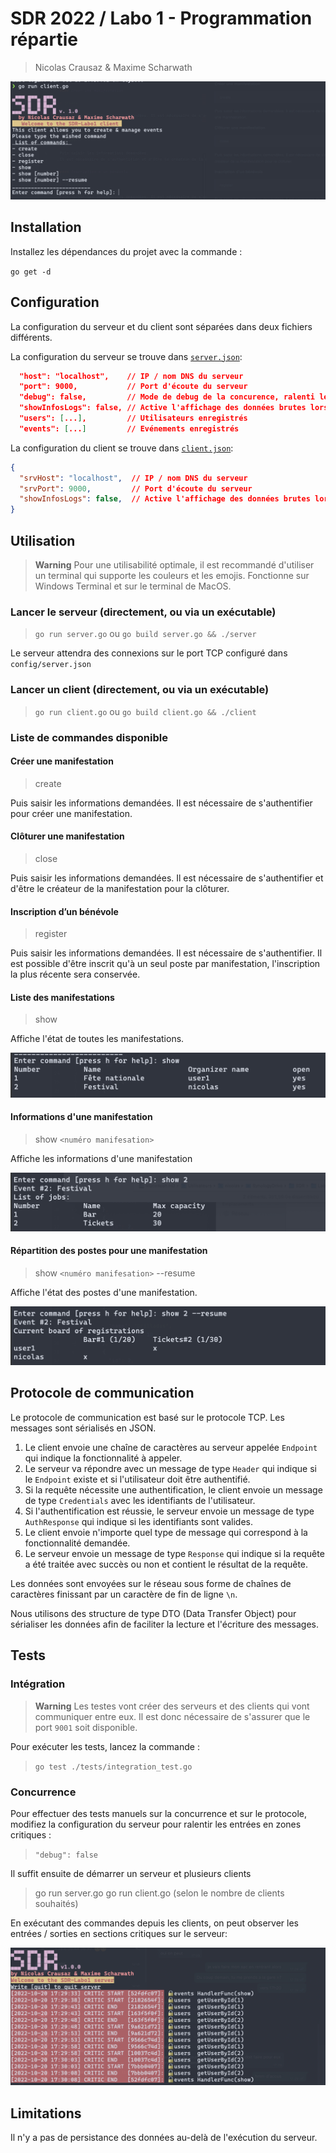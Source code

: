 # SDR 2022 / Labo 1 - Programmation répartie

> Nicolas Crausaz & Maxime Scharwath


![sdr](./docs/sdr-client.png)

## Installation

Installez les dépendances du projet avec la commande :

`go get -d`

## Configuration

La configuration du serveur et du client sont séparées dans deux fichiers différents.

La configuration du serveur se trouve dans [`server.json`](./server.json):

```json
  "host": "localhost",    // IP / nom DNS du serveur
  "port": 9000,           // Port d'écoute du serveur
  "debug": false,         // Mode de debug de la concurence, ralenti les entrées en sections critique
  "showInfosLogs": false, // Active l'affichage des données brutes lors des communications
  "users": [...],         // Utilisateurs enregistrés
  "events": [...]         // Evénements enregistrés
```

La configuration du client se trouve dans [`client.json`](./client.json):

```json
{
  "srvHost": "localhost",  // IP / nom DNS du serveur
  "srvPort": 9000,         // Port d'écoute du serveur
  "showInfosLogs": false,  // Active l'affichage des données brutes lors des communications
}
```

## Utilisation

> **Warning**
> Pour une utilisabilité optimale, il est recommandé d'utiliser un terminal qui supporte les couleurs et les emojis.
> Fonctionne sur Windows Terminal et sur le terminal de MacOS.

### Lancer le serveur (directement, ou via un exécutable)

> `go run server.go`
> ou
> `go build server.go && ./server`

Le serveur attendra des connexions sur le port TCP configuré dans `config/server.json`

### Lancer un client (directement, ou via un exécutable)

> `go run client.go`
> ou
> `go build client.go && ./client`

### Liste de commandes disponible

#### Créer une manifestation

> create

Puis saisir les informations demandées. Il est nécessaire de s'authentifier pour créer une manifestation.

#### Clôturer une manifestation

> close

Puis saisir les informations demandées.
Il est nécessaire de s'authentifier et d'être le créateur de la manifestation pour la clôturer.

#### Inscription d’un bénévole

> register

Puis saisir les informations demandées. Il est nécessaire de s'authentifier.
Il est possible d'être inscrit qu'à un seul poste par manifestation, l'inscription la plus récente sera conservée.

#### Liste des manifestations

> show

Affiche l'état de toutes les manifestations.

![show](./docs/show.png)

#### Informations d'une manifestation

> show `<numéro manifesation>`

Affiche les informations d'une manifestation

![show-id](./docs/show-id.png)

#### Répartition des postes pour une manifestation

> show `<numéro manifesation>` --resume

Affiche l'état des postes d'une manifestation.

![show-resume](./docs/show-resume.png)

## Protocole de communication
Le protocole de communication est basé sur le protocole TCP. Les messages sont sérialisés en JSON.
1. Le client envoie une chaîne de caractères au serveur appelée `Endpoint` qui indique la fonctionnalité à appeler.
2. Le serveur va répondre avec un message de type `Header` qui indique si le `Endpoint` existe et si l'utilisateur doit être authentifié.
3. Si la requête nécessite une authentification, le client envoie un message de type `Credentials` avec les identifiants de l'utilisateur.
4. Si l'authentification est réussie, le serveur envoie un message de type `AuthResponse` qui indique si les identifiants sont valides.
5. Le client envoie n'importe quel type de message qui correspond à la fonctionnalité demandée.
6. Le serveur envoie un message de type `Response` qui indique si la requête a été traitée avec succès ou non et contient le résultat de la requête.

Les données sont envoyées sur le réseau sous forme de chaînes de caractères finissant par un caractère de fin de ligne `\n`.

Nous utilisons des structure de type DTO (Data Transfer Object) pour sérialiser les données afin de faciliter la lecture et l'écriture des messages.

## Tests

### Intégration

> **Warning**
> Les testes vont créer des serveurs et des clients qui vont communiquer entre eux.
> Il est donc nécessaire de s'assurer que le port `9001` soit disponible.

Pour exécuter les tests, lancez la commande :
> `go test ./tests/integration_test.go`

### Concurrence

Pour effectuer des tests manuels sur la concurrence et sur le protocole, modifiez la configuration du serveur pour ralentir
les entrées en zones critiques :
> `"debug": false`

Il suffit ensuite de démarrer un serveur et plusieurs clients

> go run server.go
> go run client.go (selon le nombre de clients souhaités)

En exécutant des commandes depuis les clients, on peut observer les entrées / sorties en sections critiques sur le serveur:

![debug](./docs/debug.png)

## Limitations

Il n'y a pas de persistance des données au-delà de l'exécution du serveur.
